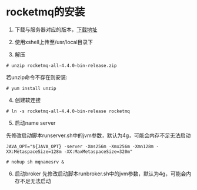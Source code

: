 #  rocketmq的安装

1. 下载与服务器对应的版本，[下载地址](http://rocketmq.apache.org/release_notes/release-notes-4.4.0/ "下载地址")

2. 使用xshell上传至/usr/local目录下

3. 解压
```
# unzip rocketmq-all-4.4.0-bin-release.zip 
```
若unzip命令不存在则安装:
```
# yum install unzip
```

4. 创建软连接
```
# ln -s rocketmq-all-4.4.0-bin-release rocketmq
```

5. 启动name server

先修改启动脚本runserver.sh中的jvm参数，默认为4g，可能会内存不足无法启动
```
JAVA_OPT="${JAVA_OPT} -server -Xms256m -Xmx256m -Xmn128m -XX:MetaspaceSize=128m -XX:MaxMetaspaceSize=320m"
```

```
# nohup sh mqnamesrv &
```

6. 启动broker
先修改启动脚本runbroker.sh中的jvm参数，默认为4g，可能会内存不足无法启动